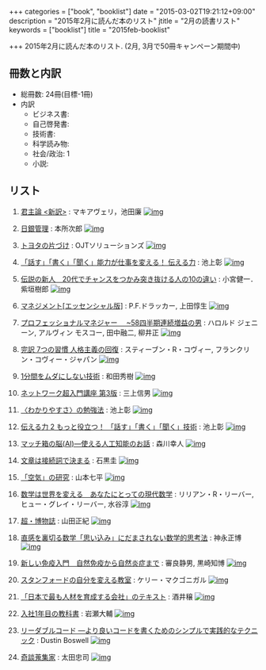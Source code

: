 +++
categories = ["book", "booklist"]
date = "2015-03-02T19:21:12+09:00"
description = "2015年2月に読んだ本のリスト"
jtitle = "2月の読書リスト"
keywords = ["booklist"]
title = "2015feb-booklist"

+++
2015年2月に読んだ本のリスト.
(2月, 3月で50冊キャンペーン期間中)

## 冊数と内訳
* 総冊数: 24冊(目標-1冊)
* 内訳
    * ビジネス書:
    * 自己啓発書:
    * 技術書:
    * 科学読み物:
    * 社会/政治: 1
    * 小説:


## リスト
1. [君主論 <新訳>](http://www.amazon.co.jp/gp/product/B00I7PNS6S/ref=as_li_qf_sp_asin_tl?ie=UTF8&camp=247&creative=1211&creativeASIN=B00I7PNS6S&linkCode=as2&tag=motomizuki06-22) : マキアヴェリ，池田廉
[![img](http://ecx.images-amazon.com/images/I/41FkXc6wdwL._AA324_PIkin4,BottomRight,-47,22_AA346_SH20_OU09_.jpg)](http://ir-jp.amazon-adsystem.com/e/ir?t=motomizuki06-22&l=as2&o=9&a=B00I7PNS6S)

1. [日銀管理](http://amzn.to/1EF86mF) : 本所次郎
[![img](http://ecx.images-amazon.com/images/I/51BfrG2cgJL._AA324_PIkin4,BottomRight,-50,22_AA346_SH20_OU09_.jpg)](http://amzn.to/1EF86mF)

1. [トヨタの片づけ](http://amzn.to/1DuFt7g) : OJTソリューションズ
[![img](http://ecx.images-amazon.com/images/I/41ciTU9mgiL.jpg)](http://amzn.to/1DuFt7g)

1. [「話す」「書く」「聞く」能力が仕事を変える！ 伝える力](http://amzn.to/18g36aY) : 池上彰
[![img](http://ecx.images-amazon.com/images/I/41s7YrtfuuL.jpg)](http://amzn.to/18g36aY)

1. [伝説の新人　20代でチャンスをつかみ突き抜ける人の10の違い](http://amzn.to/17JYCth) : 小宮健一．紫垣樹郎
[![img](https://images-na.ssl-images-amazon.com/images/I/41SyDv%2B5skL.jpg)](http://amzn.to/17JYCth)

1. [マネジメント\[エッセンシャル版\]](http://amzn.to/1EFaDgJ) : P.F.ドラッカー, 上田惇生
[![img](https://images-na.ssl-images-amazon.com/images/I/41AY8WEF74L.jpg)](http://amzn.to/1EFaDgJ)

1. [プロフェッショナルマネジャー 　~58四半期連続増益の男](http://amzn.to/1DJkArC) :  ハロルド ジェニーン,  アルヴィン モスコー,  田中融二,  柳井正
[![img](https://images-na.ssl-images-amazon.com/images/I/51F80TF5ZRL.jpg)](http://amzn.to/1DJkArC)

1. [完訳 7つの習慣 人格主義の回復](http://amzn.to/18g6eDQ) : スティーブン・R・コヴィー,  フランクリン・コヴィー・ジャパン
[![img](https://images-na.ssl-images-amazon.com/images/I/51HRqCnj7SL.jpg)](http://amzn.to/18g6eDQ)

1. [1分間をムダにしない技術](http://amzn.to/1zRWh7c) : 和田秀樹
[![img](https://images-na.ssl-images-amazon.com/images/I/413H8WZU%2BYL.jpg)](http://amzn.to/1zRWh7c)
1. [ネットワーク超入門講座 第3版](http://amzn.to/1aIvep7) : 三上信男
[![img](https://images-na.ssl-images-amazon.com/images/I/41v9OVp1CaL.jpg)](http://amzn.to/1aIvep7)
1. [〈わかりやすさ〉の勉強法](http://amzn.to/1zRWEyC) : 池上彰
[![img](https://images-na.ssl-images-amazon.com/images/I/314Vo8Gm4TL.jpg)](http://amzn.to/1zRWEyC)
1. [伝える力 2 もっと役立つ！ 「話す」「書く」「聞く」技術](http://amzn.to/1zRWQOj) : 池上彰
[![img](https://images-na.ssl-images-amazon.com/images/I/419qOr9NeLL.jpg)](http://amzn.to/1zRWQOj)
1. [マッチ箱の脳(AI)―使える人工知能のお話](http://amzn.to/1DJmDvU) : 森川幸人
[![img](https://images-na.ssl-images-amazon.com/images/I/41mWulcvpoL.jpg)](http://amzn.to/1DJmDvU)
1. [文章は接続詞で決まる](http://amzn.to/1DuNvgu) : 石黒圭
[![img](https://images-na.ssl-images-amazon.com/images/I/41OBrA0I5uL.jpg)](http://amzn.to/1DuNvgu)

1. [「空気」の研究](http://amzn.to/17K0Qc3) :  山本七平
[![img](https://images-na.ssl-images-amazon.com/images/I/515P5VDD5VL.jpg)](http://amzn.to/17K0Qc3)
1. [数学は世界を変える　あなたにとっての現代数学](http://amzn.to/18g8YB9) : リリアン・R・リーバー, ヒュー・グレイ・リーバー, 水谷淳
[![img](https://images-na.ssl-images-amazon.com/images/I/51FZ-FgpMfL.jpg)](http://amzn.to/18g8YB9)
1. [超・博物誌](http://amzn.to/1FNkcYQ) : 山田正紀
[![img](https://images-na.ssl-images-amazon.com/images/I/51%2B3xKARRIL.jpg)](http://amzn.to/1FNkcYQ)
1. [直感を裏切る数学「思い込み」にだまされない数学的思考法](http://amzn.to/18g9MpE) : 神永正博
[![img](https://images-na.ssl-images-amazon.com/images/I/51onQDKqBLL.jpg)](http://amzn.to/18g9MpE)
1. [新しい免疫入門　自然免疫から自然炎症まで](http://amzn.to/1DJptRy) : 審良静男, 黒崎知博
[![img](https://images-na.ssl-images-amazon.com/images/I/511sZhfKQyL.jpg)](http://amzn.to/1DJptRy)
1. [スタンフォードの自分を変える教室](http://amzn.to/1DuQQMs) : ケリー・マクゴニガル
[![img](https://images-na.ssl-images-amazon.com/images/I/51oPf-4nHJL.jpg)](http://amzn.to/1DuQQMs)
1. [「日本で最も人材を育成する会社」のテキスト](http://amzn.to/1FNlIKD) : 酒井穣
[![img](http://ecx.images-amazon.com/images/I/31cpVFSC6pL.jpg)](http://amzn.to/1FNlIKD)
1. [入社1年目の教科書](http://amzn.to/1aIwHM2) : 岩瀬大輔
[![img](https://images-na.ssl-images-amazon.com/images/I/41DjiFLza4L.jpg)](http://amzn.to/1aIwHM2)
1. [リーダブルコード ―より良いコードを書くためのシンプルで実践的なテクニック](http://amzn.to/1GaDX02) : Dustin Boswell
[![img](https://images-na.ssl-images-amazon.com/images/I/51MgH8Jmr3L.jpg)](http://amzn.to/1GaDX02)
1. [奇談蒐集家](http://amzn.to/1GaGwPK) : 太田忠司
[![img](https://images-na.ssl-images-amazon.com/images/I/51nF-IDooeL.jpg)](http://amzn.to/1GaGwPK)
